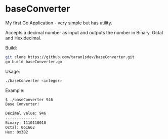 # baseConverter

My first Go Application - very simple but has utility.

Accepts a decimal number as input and outputs the number in Binary, Octal and Hexidecimal.

Build:

```bash
git clone https://github.com/taran1sdev/baseConverter.git
go build baseConverter.go
```

Usage:
```bash
./baseConverter <integer>
```

Example:
```bash
$ ./baseConverter 946
Base Converter!

Decimal value: 946
--------------
Binary: 1110110010
Octal: 0o1662
Hex: 0x3B2
```
